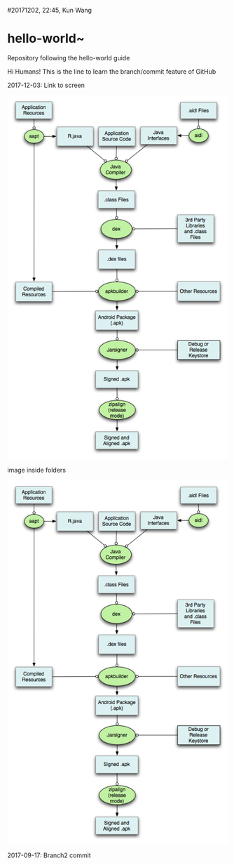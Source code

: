 #20171202, 22:45, Kun Wang

# hello-world~
Repository following the hello-world guide

Hi Humans!
This is the line to learn the branch/commit feature of GitHub

2017-12-03: Link to screen

![image](20160204114932917.png)

image inside folders

![image](/images/img0001.png)

2017-09-17: Branch2 commit


